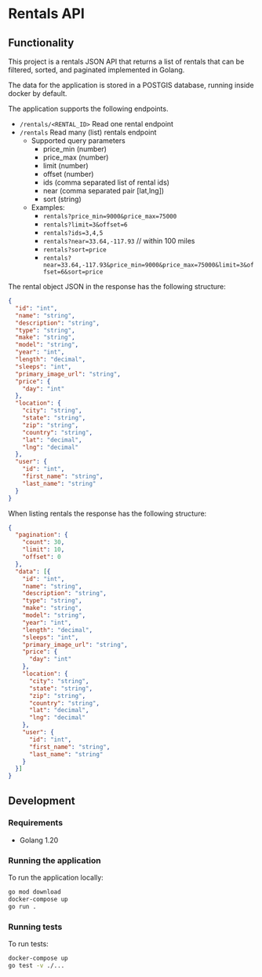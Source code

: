 # Rentals API

## Functionality

This project is a rentals JSON API that returns a list of rentals that can be filtered,
sorted, and paginated implemented in Golang.

The data for the application is stored in a POSTGIS database, running inside docker
by default.

The application supports the following endpoints.

- `/rentals/<RENTAL_ID>` Read one rental endpoint
- `/rentals` Read many (list) rentals endpoint
  - Supported query parameters
    - price_min (number)
    - price_max (number)
    - limit (number)
    - offset (number)
    - ids (comma separated list of rental ids)
    - near (comma separated pair [lat,lng])
    - sort (string)
  - Examples:
    - `rentals?price_min=9000&price_max=75000`
    - `rentals?limit=3&offset=6`
    - `rentals?ids=3,4,5`
    - `rentals?near=33.64,-117.93` // within 100 miles
    - `rentals?sort=price`
    - `rentals?near=33.64,-117.93&price_min=9000&price_max=75000&limit=3&offset=6&sort=price`

The rental object JSON in the response has the following structure:

```json
{
  "id": "int",
  "name": "string",
  "description": "string",
  "type": "string",
  "make": "string",
  "model": "string",
  "year": "int",
  "length": "decimal",
  "sleeps": "int",
  "primary_image_url": "string",
  "price": {
    "day": "int"
  },
  "location": {
    "city": "string",
    "state": "string",
    "zip": "string",
    "country": "string",
    "lat": "decimal",
    "lng": "decimal"
  },
  "user": {
    "id": "int",
    "first_name": "string",
    "last_name": "string"
  }
}
```

When listing rentals the response has the following structure:

```json
{
  "pagination": {
    "count": 30,
    "limit": 10,
    "offset": 0
  },
  "data": [{
    "id": "int",
    "name": "string",
    "description": "string",
    "type": "string",
    "make": "string",
    "model": "string",
    "year": "int",
    "length": "decimal",
    "sleeps": "int",
    "primary_image_url": "string",
    "price": {
      "day": "int"
    },
    "location": {
      "city": "string",
      "state": "string",
      "zip": "string",
      "country": "string",
      "lat": "decimal",
      "lng": "decimal"
    },
    "user": {
      "id": "int",
      "first_name": "string",
      "last_name": "string"
    }
  }]
}
```

## Development

### Requirements

- Golang 1.20

### Running the application

To run the application locally:

```sh
go mod download
docker-compose up
go run .
```

### Running tests

To run tests:

```sh
docker-compose up
go test -v ./...
```
